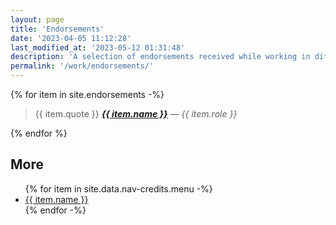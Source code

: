 ```yaml
---
layout: page
title: 'Endorsements'
date: '2023-04-05 11:12:28'
last_modified_at: '2023-05-12 01:31:48'
description: 'A selection of endorsements received while working in different fields of the audio industry.'
permalink: '/work/endorsements/'
---
```

{% for item in site.endorsements -%}
<blockquote>
  <p>
    {{ item.quote }}
    <cite><a href="{{ item.url }}"><strong>{{ item.name }}</strong></a> — {{ item.role }}</cite>
  </p>
</blockquote>
{% endfor %}

## More

<ul>
  {% for item in site.data.nav-credits.menu -%}
  <li><a href="{{ item.link }}">{{ item.name }}</a></li>
  {% endfor -%}
</ul>